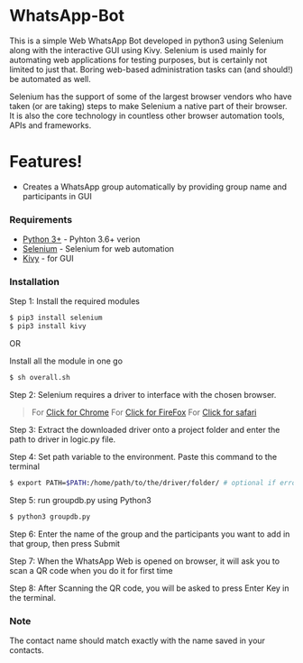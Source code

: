 # WhatsApp-Bot

This is a simple Web WhatsApp Bot developed in python3 using Selenium along with the interactive GUI using Kivy. 
Selenium is used mainly for automating web applications for testing purposes, but is certainly not limited to just that. Boring web-based administration tasks can (and should!) be automated as well.

Selenium has the support of some of the largest browser vendors who have taken (or are taking) steps to make Selenium a native part of their browser. It is also the core technology in countless other browser automation tools, APIs and frameworks.

# Features!

  - Creates a WhatsApp group automatically by providing group name and participants in GUI
  
### Requirements

* [Python 3+](https://www.python.org/download/releases/3.0/?) - Pyhton 3.6+ verion
* [Selenium](https://github.com/SeleniumHQ/selenium) - Selenium for web automation
* [Kivy](https://kivy.org/doc/stable/) - for GUI

### Installation

Step 1: Install the required modules
```sh
$ pip3 install selenium
$ pip3 install kivy
```
OR

Install all the module in one go
```sh
$ sh overall.sh
```

Step 2: Selenium requires a driver to interface with the chosen browser.
> For [Click for Chrome](https://sites.google.com/a/chromium.org/chromedriver/downloads)
> For [Click for FireFox](https://github.com/mozilla/geckodriver/releases)
> For [Click for safari](https://webkit.org/blog/6900/webdriver-support-in-safari-10)

Step 3: Extract the downloaded driver onto a project folder and enter the path to driver in logic.py file.

Step 4: Set path variable to the environment. Paste this command to the terminal
```sh
$ export PATH=$PATH:/home/path/to/the/driver/folder/ # optional if error occurs
```
Step 5: run groupdb.py using Python3
```sh
$ python3 groupdb.py
```
Step 6: Enter the name of the group and the participants you want to add in that group, then press Submit

Step 7: When the WhatsApp Web is opened on browser, it will ask you to scan a QR code when you do it for first time

Step 8: After Scanning the QR code, you will be asked to press Enter Key in the terminal.

### Note

The contact name should match exactly with the name saved in your contacts.


